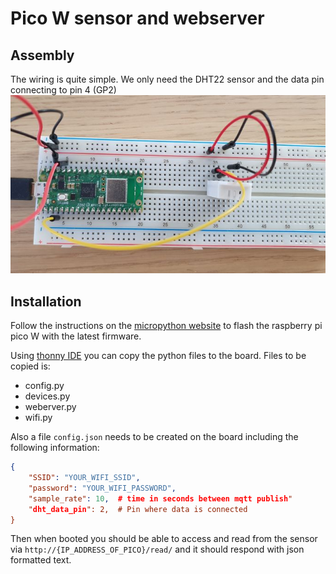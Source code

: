# Pico W sensor and webserver

## Assembly
The wiring is quite simple. We only need the DHT22 sensor and the data pin connecting to pin 4 (GP2) 
![Pico W Wiring](../attachments/pico_sensor_wiring.jpg)
## Installation

Follow the instructions on the [micropython website](https://micropython.org/download/rp2-pico-w/) to flash the raspberry pi pico W with the latest firmware. 

Using [thonny IDE](https://thonny.org/) you can copy the python files to the board. Files to be copied is:  
- config.py
- devices.py
- weberver.py
- wifi.py

Also a file `config.json` needs to be created on the board including the following information: 
```json
{
    "SSID": "YOUR_WIFI_SSID",
    "password": "YOUR_WIFI_PASSWORD",
    "sample_rate": 10,  # time in seconds between mqtt publish"
    "dht_data_pin": 2,  # Pin where data is connected
}
```

Then when booted you should be able to access and read from the sensor via `http://{IP_ADDRESS_OF_PICO}/read/` and it should respond with json formatted text. 
